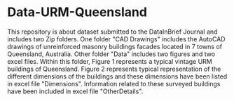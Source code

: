 # Data-URM-Queensland
This repository is about dataset submitted to the DataInBrief Journal and includes two Zip folders.
One folder "CAD Drawings" includes the AutoCAD drawings of unreinforced masonry buildings facades located in 7 towns of Queensland, Australia.
Other folder "Data" includes two figures and two excel files. Within this folder, Figure 1 represents a typical vintage URM buildings of Queensland. Figure 2 represents typical representation of the different dimensions of the buildings and these dimensions have been listed in excel file "Dimensions". Information related to these surveyed buildings have been included in excel file "OtherDetails". 
